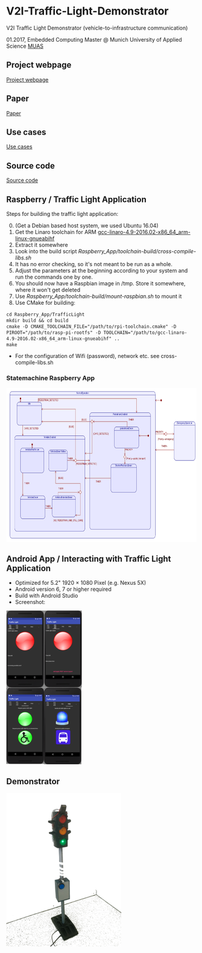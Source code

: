 # V2I-Traffic-Light-Demonstrator
V2I Traffic Light Demonstrator (vehicle-to-infrastructure communication)

01.2017, Embedded Computing Master @ Munich University of Applied Science [MUAS](https://www.hm.edu/en/index.en.html)

## Project webpage
[Project webpage](https://shreaker.github.io/V2I-Traffic-Light-Demonstrator/) 

## Paper
[Paper](Thesis_Presentation/V2I_Paper_Michael_Wolf_Skill_2017.pdf)

## Use cases
[Use cases](Thesis_Presentation/usecases.pdf)

<!---
## Presentation
[Presentation](Thesis_Presentation/Presentation.pdf)
--->

## Source code
[Source code](https://github.com/shreaker/V2I-Traffic-Light-Demonstrator)

## Raspberry / Traffic Light Application
Steps for building the traffic light application:

0. (Get a Debian based host system, we used Ubuntu 16.04)
1. Get the Linaro toolchain for ARM [gcc-linaro-4.9-2016.02-x86_64_arm-linux-gnueabihf](https://releases.linaro.org/components/toolchain/binaries/4.9-2016.02/arm-linux-gnueabihf/gcc-linaro-4.9-2016.02-x86_64_arm-linux-gnueabihf.tar.xz)
2. Extract it somewhere
3. Look into the build script *Raspberry_App/toolchain-build/cross-compile-libs.sh*
4. It has no error checking, so it's not meant to be run as a whole.
5. Adjust the parameters at the beginning according to your system and run the commands one by one.
6. You should now have a Raspbian image in /tmp. Store it somewhere, where it won't get deleted
7. Use *Raspberry_App/toolchain-build/mount-raspbian.sh* to mount it
8. Use CMake for building:
```
cd Raspberry_App/TrafficLight
mkdir build && cd build
cmake -D CMAKE_TOOLCHAIN_FILE="/path/to/rpi-toolchain.cmake" -D PIROOT="/path/to/rasp-pi-rootfs" -D TOOLCHAIN="/path/to/gcc-linaro-4.9-2016.02-x86_64_arm-linux-gnueabihf" ..
make
```

- For the configuration of Wifi (password), network etc. see cross-compile-libs.sh

### Statemachine Raspberry App
<img src="./Graphics/Statemachine_Raspberry_App.png" height="407" alt="Statemachine_Raspberry_App"/>

## Android App / Interacting with Traffic Light Application
- Optimized for 5.2" 1920 × 1080 Pixel (e.g. Nexus 5X)
- Android version 6, 7 or higher required
- Build with Android Studio 
- Screenshot:

<img src="./Graphics/Android_App.png" height="407" alt="Android App screenshot"/>

## Demonstrator
<img src="./Graphics/demonstrator.jpeg" height="407" alt="Demonstrator"/>


